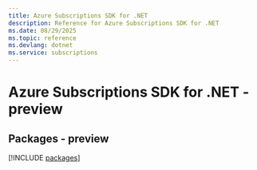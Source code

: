 ```yaml
---
title: Azure Subscriptions SDK for .NET
description: Reference for Azure Subscriptions SDK for .NET
ms.date: 08/29/2025
ms.topic: reference
ms.devlang: dotnet
ms.service: subscriptions
---
```

# Azure Subscriptions SDK for .NET - preview
## Packages - preview
[!INCLUDE [packages](subscriptions-index.md)]